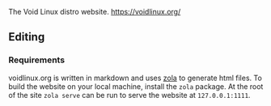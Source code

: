 The Void Linux distro website. <https://voidlinux.org/>

## Editing

### Requirements

voidlinux.org is written in markdown and uses [zola](https://getzola.org/) to generate html files.
To build the website on your local machine, install the `zola` package.
At the root of the site `zola serve` can be run to serve the website at `127.0.0.1:1111`.